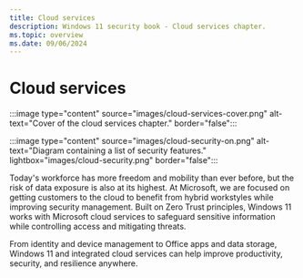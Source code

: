 ```yaml
---
title: Cloud services
description: Windows 11 security book - Cloud services chapter.
ms.topic: overview
ms.date: 09/06/2024
---
```


# Cloud services

:::image type="content" source="images/cloud-services-cover.png" alt-text="Cover of the cloud services chapter." border="false":::

:::image type="content" source="images/cloud-security-on.png" alt-text="Diagram containing a list of security features." lightbox="images/cloud-security.png" border="false":::

Today's workforce has more freedom and mobility than ever before, but the risk of data exposure is also at its highest. At Microsoft, we are focused on getting customers to the cloud to benefit from hybrid workstyles while improving security management. Built on Zero Trust principles, Windows 11 works with Microsoft cloud services to safeguard sensitive information while controlling access and mitigating threats.

From identity and device management to Office apps and data storage, Windows 11 and integrated cloud services can help improve productivity, security, and resilience anywhere.
